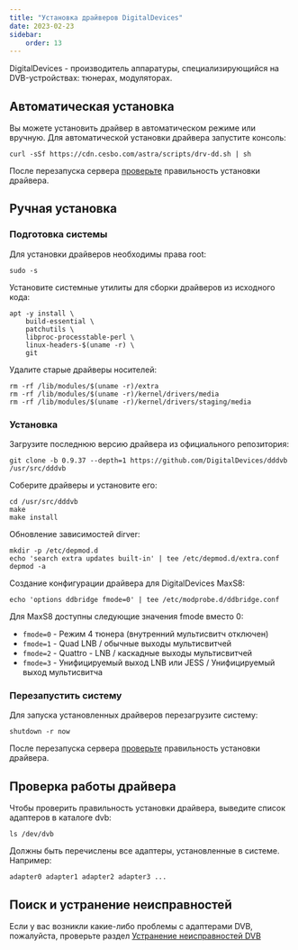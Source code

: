 ```yaml
---
title: "Установка драйверов DigitalDevices"
date: 2023-02-23
sidebar:
    order: 13
---
```


DigitalDevices - производитель аппаратуры, специализирующийся на DVB-устройствах: тюнерах, модуляторах.

## Автоматическая установка[](/ru/misc/tools-and-utilities/dd-driver#auto-installation)

Вы можете установить драйвер в автоматическом режиме или вручную. Для автоматической установки драйвера запустите консоль:

```
curl -sSf https://cdn.cesbo.com/astra/scripts/drv-dd.sh | sh
```

После перезапуска сервера [проверьте](/ru/misc/tools-and-utilities/dd-driver#check-driver) правильность установки драйвера.

## Ручная установка[](/ru/misc/tools-and-utilities/dd-driver#manual-installation)

### Подготовка системы

Для установки драйверов необходимы права root:

```
sudo -s
```

Установите системные утилиты для сборки драйверов из исходного кода:

```
apt -y install \
    build-essential \
    patchutils \
    libproc-processtable-perl \
    linux-headers-$(uname -r) \
    git
```

Удалите старые драйверы носителей:

```
rm -rf /lib/modules/$(uname -r)/extra
rm -rf /lib/modules/$(uname -r)/kernel/drivers/media
rm -rf /lib/modules/$(uname -r)/kernel/drivers/staging/media
```

### Установка

Загрузите последнюю версию драйвера из официального репозитория:

```
git clone -b 0.9.37 --depth=1 https://github.com/DigitalDevices/dddvb /usr/src/dddvb
```

Соберите драйверы и установите его:

```
cd /usr/src/dddvb
make
make install
```

Обновление зависимостей dirver:

```
mkdir -p /etc/depmod.d
echo 'search extra updates built-in' | tee /etc/depmod.d/extra.conf
depmod -a
```

Создание конфигурации драйвера для DigitalDevices MaxS8:

```
echo 'options ddbridge fmode=0' | tee /etc/modprobe.d/ddbridge.conf
```

Для MaxS8 доступны следующие значения fmode вместо 0:

- `fmode=0` - Режим 4 тюнера (внутренний мультисвитч отключен)
- `fmode=1` - Quad LNB / обычные выходы мультисвитчей
- `fmode=2` - Quattro - LNB / каскадные выходы мультисвитчей
- `fmode=3` - Унифицируемый выход LNB или JESS / Унифицируемый выход мультисвитча

### Перезапустить систему

Для запуска установленных драйверов перезагрузите систему:

```
shutdown -r now
```

После перезапуска сервера [проверьте](/ru/misc/tools-and-utilities/dd-driver#check-driver) правильность установки драйвера.

## Проверка работы драйвера[](/ru/misc/tools-and-utilities/dd-driver#check-driver)

Чтобы проверить правильность установки драйвера, выведите список адаптеров в каталоге dvb:

```
ls /dev/dvb
```

Должны быть перечислены все адаптеры, установленные в системе. Например:

```
adapter0 adapter1 adapter2 adapter3 ...
```

## Поиск и устранение неисправностей[](/ru/misc/tools-and-utilities/dd-driver#troubleshooting)

Если у вас возникли какие-либо проблемы с адаптерами DVB, пожалуйста, проверьте раздел [Устранение неисправностей DVB](/ru/misc/troubleshooting/errors)
